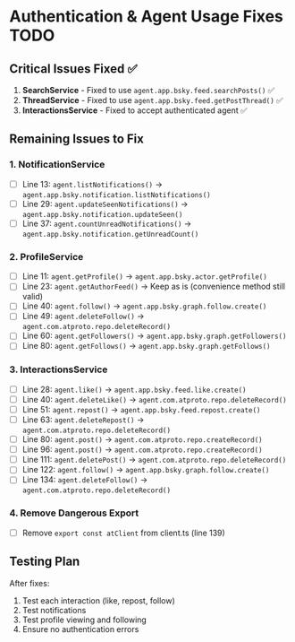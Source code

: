 # Authentication & Agent Usage Fixes TODO

## Critical Issues Fixed ✅
1. **SearchService** - Fixed to use `agent.app.bsky.feed.searchPosts()` ✅
2. **ThreadService** - Fixed to use `agent.app.bsky.feed.getPostThread()` ✅
3. **InteractionsService** - Fixed to accept authenticated agent ✅

## Remaining Issues to Fix

### 1. NotificationService
- [ ] Line 13: `agent.listNotifications()` → `agent.app.bsky.notification.listNotifications()`
- [ ] Line 29: `agent.updateSeenNotifications()` → `agent.app.bsky.notification.updateSeen()`
- [ ] Line 37: `agent.countUnreadNotifications()` → `agent.app.bsky.notification.getUnreadCount()`

### 2. ProfileService
- [ ] Line 11: `agent.getProfile()` → `agent.app.bsky.actor.getProfile()`
- [ ] Line 23: `agent.getAuthorFeed()` → Keep as is (convenience method still valid)
- [ ] Line 40: `agent.follow()` → `agent.app.bsky.graph.follow.create()`
- [ ] Line 49: `agent.deleteFollow()` → `agent.com.atproto.repo.deleteRecord()`
- [ ] Line 60: `agent.getFollowers()` → `agent.app.bsky.graph.getFollowers()`
- [ ] Line 80: `agent.getFollows()` → `agent.app.bsky.graph.getFollows()`

### 3. InteractionsService
- [ ] Line 28: `agent.like()` → `agent.app.bsky.feed.like.create()`
- [ ] Line 40: `agent.deleteLike()` → `agent.com.atproto.repo.deleteRecord()`
- [ ] Line 51: `agent.repost()` → `agent.app.bsky.feed.repost.create()`
- [ ] Line 63: `agent.deleteRepost()` → `agent.com.atproto.repo.deleteRecord()`
- [ ] Line 80: `agent.post()` → `agent.com.atproto.repo.createRecord()`
- [ ] Line 96: `agent.post()` → `agent.com.atproto.repo.createRecord()`
- [ ] Line 111: `agent.deletePost()` → `agent.com.atproto.repo.deleteRecord()`
- [ ] Line 122: `agent.follow()` → `agent.app.bsky.graph.follow.create()`
- [ ] Line 134: `agent.deleteFollow()` → `agent.com.atproto.repo.deleteRecord()`

### 4. Remove Dangerous Export
- [ ] Remove `export const atClient` from client.ts (line 139)

## Testing Plan
After fixes:
1. Test each interaction (like, repost, follow)
2. Test notifications
3. Test profile viewing and following
4. Ensure no authentication errors
